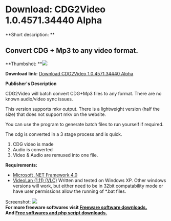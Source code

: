 # Download: CDG2Video 1.0.4571.34440 Alpha

**Short description: **

## Convert CDG + Mp3 to any video format.

  
**Thumbshot: **![](http://www.freewarefiles.com/screenshot/cdg2video_md.jpg)   
  
**Download link:** [Download CDG2Video 1.0.4571.34440 Alpha](http://freesoftwares.boysofts.com/CDG2Video_program_78309.html)  
  

**Publisher's Description**  
  

CDG2Video will batch convert CDG+Mp3 files to any format. There are no known
audio/video sync issues.

This version supports mkv output. There is a lightweight version (half the
size) that does not support mkv on the website.

You can use the program to generate batch files to run yourself if required.

The cdg is converted in a 3 stage process and is quick.

  1. CDG video is made 
  2. Audio is converted 
  3. Video & Audio are remuxed into one file. 

**Requirements:**

  * [Microsoft .NET Framework 4.0](http://www.freewarefiles.com/Microsoft-NET-Framework-4_program_55008.html)
  * [VideoLan (1.11) (VLC)](http://www.freewarefiles.com/VLC-Media-Player-VideoLAN_program_13617.html)
Written and tested on Windows XP. Other windows versions will work, but either
need to be in 32bit compatability mode or have user permissions allow the
running of *.bat files.

  
  
Screenshot: ![](http://www.freewarefiles.com/screenshot/cdg2video.jpg)  
**For more freeware softwares visit [Freeware software downloads.](http://freesoftwares.boysofts.com/)**   
**And [Free softwares and php script downloads.](http://www.boysofts.com/)**

